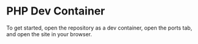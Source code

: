 # PHP Dev Container

To get started, open the repository as a dev container, open the ports tab, and open the site in your browser.